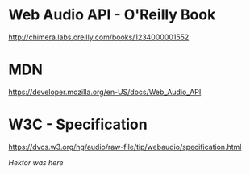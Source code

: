 # Web Audio API - O'Reilly Book
http://chimera.labs.oreilly.com/books/1234000001552

# MDN
https://developer.mozilla.org/en-US/docs/Web_Audio_API

# W3C - Specification
https://dvcs.w3.org/hg/audio/raw-file/tip/webaudio/specification.html

*Hektor was here*